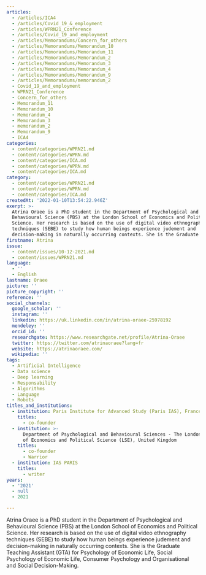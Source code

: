 ```yaml
---
articles:
  - /articles/ICA4
  - /articles/Covid_19_&_employment
  - /articles/WPRN21_Conference
  - /articles/Covid_19_and_employment
  - /articles/Memorandums/Concern_for_others
  - /articles/Memorandums/Memorandum_10
  - /articles/Memorandums/Memorandum_11
  - /articles/Memorandums/Memorandum_2
  - /articles/Memorandums/Memorandum_3
  - /articles/Memorandums/Memorandum_4
  - /articles/Memorandums/Memorandum_9
  - /articles/Memorandums/memorandum_2
  - Covid_19_and_employment
  - WPRN21_Conference
  - Concern_for_others
  - Memorandum_11
  - Memorandum_10
  - Memorandum_4
  - Memorandum_3
  - memorandum_2
  - Memorandum_9
  - ICA4
categories:
  - content/categories/WPRN21.md
  - content/categories/WPRN.md
  - content/categories/ICA.md
  - content/categories/WPRN.md
  - content/categories/ICA.md
category:
  - content/categories/WPRN21.md
  - content/categories/WPRN.md
  - content/categories/ICA.md
createdAt: '2022-01-10T13:54:22.946Z'
exerpt: >-
  Atrina Oraee is a PhD student in the Department of Psychological and
  Behavioural Science (PBS) at the London School of Economics and Political
  Science. Her research is based on the use of digital video ethnography
  techniques (SEBE) to study how human beings experience judement and
  decision-making in naturally occurring contexts. She is the Graduate
firstname: Atrina
issue:
  - content/issues/10-12-2021.md
  - content/issues/WPRN21.md
language:
  - ''
  - English
lastname: Oraee
picture: ''
picture_copyright: ''
reference: ''
social_channels:
  google_scholar: ''
  instagram: ''
  linkedin: https://uk.linkedin.com/in/atrina-oraee-25978192
  mendeley: ''
  orcid_id: ''
  researchgate: https://www.researchgate.net/profile/Atrina-Oraee
  twitter: https://twitter.com/atrinaoraee?lang=fr
  website: https://atrinaoraee.com/
  wikipedia: ''
tags:
  - Artificial Intelligence
  - Data science
  - Deep learning
  - Responsability
  - Algorithms
  - Language
  - Robots
titles_and_institutions:
  - institution: Paris Institute for Advanced Study (Paris IAS), France
    titles:
      - co-founder
  - institution: >-
      Department of Psychological and Behavioural Sciences - The London School
      of Economics and Political Science (LSE), United Kingdom
    titles:
      - co-founder
      - Warrior
  - institution: IAS PARIS
    titles:
      - writer
years:
  - '2021'
  - null
  - 2021

---
```

Atrina Oraee is a PhD student in the Department of Psychological and Behavioural Science (PBS) at the London School of Economics and Political Science. Her research is based on the use of digital video ethnography techniques (SEBE) to study how human beings experience judement and decision-making in naturally occurring contexts. She is the Graduate Teaching Assistant (GTA) for Psychology of Economic Life, Social Psychology of Economic Life, Consumer Psychology and Organisational and Social Decision-Making.
